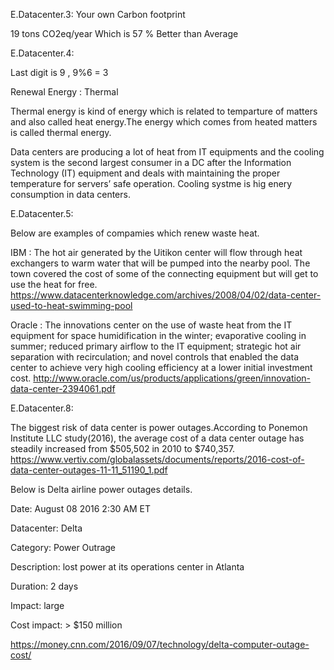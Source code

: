 
E.Datacenter.3: Your own Carbon footprint


19 tons CO2eq/year  Which is 57 % Better than Average

E.Datacenter.4:

Last digit is 9 , 9%6 = 3

Renewal Energy : Thermal 

Thermal energy is kind of energy which is related to temparture of matters and also called heat energy.The energy which comes from heated matters is called thermal energy.

Data centers are producing a lot of heat from IT equipments and the cooling system is the second largest consumer in a DC after the Information Technology (IT) equipment and deals with maintaining the proper temperature for servers’ safe operation. Cooling systme is hig enery consumption in data centers.




E.Datacenter.5:


Below are examples of compamies which renew waste heat.

IBM : The hot air generated by the Uitikon center will flow through heat exchangers to warm water that will be pumped into the nearby pool. The town covered the cost of some of the connecting equipment but will get to use the heat for free.
https://www.datacenterknowledge.com/archives/2008/04/02/data-center-used-to-heat-swimming-pool

Oracle : The innovations center on the use of waste heat from the IT equipment for space humidification in the winter; evaporative cooling in summer; reduced primary airflow to the IT equipment; strategic hot air separation with recirculation; and novel controls that enabled the data center to achieve very high cooling efficiency at a lower initial investment cost. 
http://www.oracle.com/us/products/applications/green/innovation-data-center-2394061.pdf

E.Datacenter.8:

The biggest risk of data center is power outages.According to Ponemon Institute LLC study(2016), the average cost of a data center outage has steadily increased from $505,502 in 2010 to $740,357.
https://www.vertiv.com/globalassets/documents/reports/2016-cost-of-data-center-outages-11-11_51190_1.pdf

Below is Delta airline power outages details.

Date: August 08 2016 2:30 AM ET

Datacenter: Delta

Category: Power Outrage

Description: lost power at its operations center in Atlanta 

Duration: 2 days

Impact: large

Cost impact: > $150 million

https://money.cnn.com/2016/09/07/technology/delta-computer-outage-cost/


